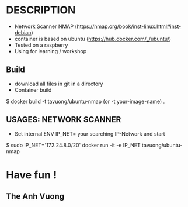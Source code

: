 DESCRIPTION
===========
- Network Scanner NMAP (https://nmap.org/book/inst-linux.html#inst-debian)
- container is based on ubuntu (https://hub.docker.com/_/ubuntu/)
- Tested on a raspberry
- Using for learning / workshop 


Build
-----
- download all files in git in a directory
- Container build

$ docker build -t tavuong/ubuntu-nmap (or -t your-image-name) .

USAGES: NETWORK SCANNER
-----------------------
* Set internal ENV IP_NET= your searching IP-Network  and start

$ sudo IP_NET='172.24.8.0/20' docker run -it -e IP_NET tavuong/ubuntu-nmap


Have fun !
==========
The Anh Vuong
-------------
